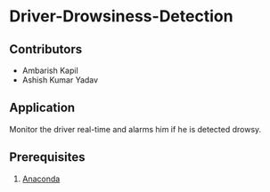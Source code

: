 # Driver-Drowsiness-Detection

## Contributors
* Ambarish Kapil
* Ashish Kumar Yadav

## Application
Monitor the driver real-time and alarms him if he is detected drowsy.

## Prerequisites
1. [Anaconda](https://www.anaconda.com/)
